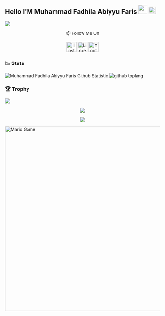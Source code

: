 ## Hello I'M Muhammad Fadhila Abiyyu Faris <img src="https://github.com/TheDudeThatCode/TheDudeThatCode/blob/master/Assets/Hi.gif" width="29px"> <img src="https://www.gambaranimasi.org/data/media/1904/animasi-bergerak-smiley-kacamata-hitam-0109.gif" width="23px"> 
<img align="center" height="auto" src="https://media.giphy.com/media/jTNG3RF6EwbkpD4LZx/giphy.gif"/>

<p align="center">
📫 Follow Me On
</p>

<p align="center">
<a href="https://www.instagram.com/fadhila36_" target="_blank"><img src="https://img.shields.io/badge/Instagram-%23E4405F.svg?&style=flat-square&logo=instagram&logoColor=white" height="32px" alt="Instagram"></a>
<a href="https://www.linkedin.com/in/muhammad-fadhila/" target="_blank"><img src="https://img.shields.io/badge/linkedin-%230077B5.svg?&style=for-the-badge&logo=linkedin&logoColor=white" height="32px" alt="LinkedIn"></a>
<a href="https://www.youtube.com/channel/UC4QFPHRGJuzc9bMsuS_IkOw" target="_blank"><img src="https://img.shields.io/badge/youtube-%23FF0000.svg?&style=for-the-badge&logo=youtube&logoColor=white" height="32px" alt="Youtube"></a>
</p>

### 📉 Stats

![Muhammad Fadhila Abiyyu Faris Github Statistic](https://github-readme-stats.vercel.app/api?username=Fadhila36&layout=compact&show_icons=true&theme=highcontrast&show_owner=true)
![github toplang](https://github-readme-stats.vercel.app/api/top-langs/?username=Fadhila36&layout=compact&theme=highcontrast)


### 🏆 Trophy

![](https://github-profile-trophy.vercel.app/?username=Fadhila36&row=2&column=3&layout=compact&theme=onedark)


<p align="center">
   <img src="https://github-readme-streak-stats.herokuapp.com/?user=Fadhila36" />
</p>

<p align="center">
  <img src="https://komarev.com/ghpvc/?username=Fadhila36&label=VIEWS&style=flat-square&color=orange" />
</p>

<img src="https://github.com/TheDudeThatCode/TheDudeThatCode/blob/master/Assets/Mario_Gameplay.gif" alt="Mario Game" width="600" />


<!--START_SECTION:waka-->

<!--END_SECTION:waka-->

